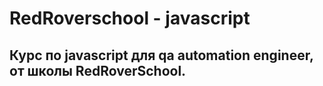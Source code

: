 # RedRoverschool - javascript
## Курс по javascript для qa automation engineer, от школы RedRoverSchool.
